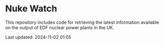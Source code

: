 # Nuke Watch

This repository includes code for retrieving the latest information available on the output of EDF nuclear power plants in the UK.

Last updated: 2024-11-02 01:05